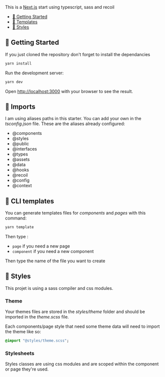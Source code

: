This is a [Next.js](https://nextjs.org/) start using typescript, sass and recoil 

- [🏁  Getting Started](#-getting-started)
- [📝 Templates](#-cli-templates)
- [💅 Styles](#-styles)


## 🏁  Getting Started

If you just cloned the repository don't forget to install the dependancies
```bash
yarn install
```

Run the development server:

```bash
yarn dev
```

Open [http://localhost:3000](http://localhost:3000) with your browser to see the result.

## 📝 Imports

I am using aliases paths in this starter. You can add your own in the *tsconfig.json* file. 
These are the aliases already configured: 
 - @components
 - @styles
 - @public
 - @interfaces
 - @types
 - @assets
 - @data
 - @hooks
 - @recoil
 - @config
 - @context



## 📝 CLI templates

You can generate templates files for *components* and *pages* with this command: 

```bash
yarn template
```
Then type :
 - ``page`` if you need a new page
 - ``component`` if you need a new component
 
Then type the name of the file  you want to create


## 💅 Styles
This projet is using a sass compiler and css modules. 

### Theme
Your themes files are stored in the *styles/theme* folder and should be imported in the *theme.scss* file.

Each components/page style that need some theme data will need to import the theme like so: 
```sass
@import "@styles/theme.scss";
```

### Stylesheets
Styles classes are using css modules and are scoped within the component or page they're used.



 
 
